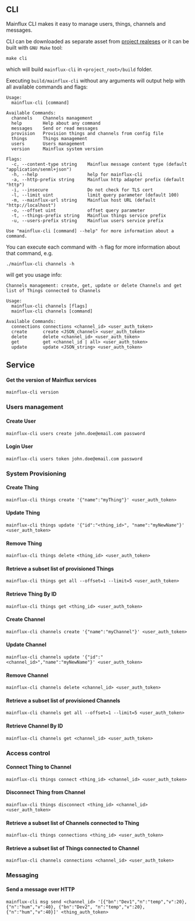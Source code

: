 ## CLI

Mainflux CLI makes it easy to manage users, things, channels and messages.

CLI can be downloaded as separate asset from [project realeses](https://github.com/mainflux/mainflux/releases) or it can be built with `GNU Make` tool:

```
make cli
```

which will build `mainflux-cli` in `<project_root>/build` folder.

Executing `build/mainflux-cli` without any arguments will output help with all available commands and flags:

```
Usage:
  mainflux-cli [command]

Available Commands:
  channels    Channels management
  help        Help about any command
  messages    Send or read messages
  provision   Provision things and channels from config file
  things      Things management
  users       Users management
  version     Mainflux system version

Flags:
  -c, --content-type string    Mainflux message content type (default "application/senml+json")
  -h, --help                   help for mainflux-cli
  -a, --http-prefix string     Mainflux http adapter prefix (default "http")
  -i, --insecure               Do not check for TLS cert
  -l, --limit uint             limit query parameter (default 100)
  -m, --mainflux-url string    Mainflux host URL (default "http://localhost")
  -o, --offset uint            offset query parameter
  -t, --things-prefix string   Mainflux things service prefix
  -u, --users-prefix string    Mainflux users service prefix

Use "mainflux-cli [command] --help" for more information about a command.
```

You can execute each command with `-h` flag for more information about that command, e.g.

```
./mainflux-cli channels -h
```

will get you usage info:

```
Channels management: create, get, update or delete Channels and get list of Things connected to Channels

Usage:
  mainflux-cli channels [flags]
  mainflux-cli channels [command]

Available Commands:
  connections connections <channel_id> <user_auth_token>
  create      create <JSON_channel> <user_auth_token>
  delete      delete <channel_id> <user_auth_token>
  get         get <channel_id | all> <user_auth_token>
  update      update <JSON_string> <user_auth_token>

```

## Service
#### Get the version of Mainflux services
```
mainflux-cli version
```

### Users management
#### Create User
```
mainflux-cli users create john.doe@email.com password
```

#### Login User
```
mainflux-cli users token john.doe@email.com password
```

### System Provisioning
#### Create Thing
```
mainflux-cli things create '{"name":"myThing"}' <user_auth_token>
```

#### Update Thing
```
mainflux-cli things update '{"id":"<thing_id>", "name":"myNewName"}' <user_auth_token>
```

#### Remove Thing
```
mainflux-cli things delete <thing_id> <user_auth_token>
```

#### Retrieve a subset list of provisioned Things
```
mainflux-cli things get all --offset=1 --limit=5 <user_auth_token>
```

#### Retrieve Thing By ID
```
mainflux-cli things get <thing_id> <user_auth_token>
```

#### Create Channel
```
mainflux-cli channels create '{"name":"myChannel"}' <user_auth_token>
```

#### Update Channel
```
mainflux-cli channels update '{"id":"<channel_id>","name":"myNewName"}' <user_auth_token>

```
#### Remove Channel
```
mainflux-cli channels delete <channel_id> <user_auth_token>
```

#### Retrieve a subset list of provisioned Channels
```
mainflux-cli channels get all --offset=1 --limit=5 <user_auth_token>
```

#### Retrieve Channel By ID
```
mainflux-cli channels get <channel_id> <user_auth_token>
```

### Access control
#### Connect Thing to Channel
```
mainflux-cli things connect <thing_id> <channel_id> <user_auth_token>
```

#### Disconnect Thing from Channel
```
mainflux-cli things disconnect <thing_id> <channel_id> <user_auth_token>

```

#### Retrieve a subset list of Channels connected to Thing
```
mainflux-cli things connections <thing_id> <user_auth_token>
```

#### Retrieve a subset list of Things connected to Channel
```
mainflux-cli channels connections <channel_id> <user_auth_token>
```

### Messaging
#### Send a message over HTTP
```
mainflux-cli msg send <channel_id> '[{"bn":"Dev1","n":"temp","v":20}, {"n":"hum","v":40}, {"bn":"Dev2", "n":"temp","v":20}, {"n":"hum","v":40}]' <thing_auth_token>
```
